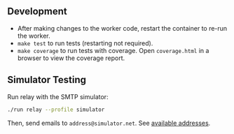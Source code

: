 ## Development

- After making changes to the worker code, restart the container to re-run the worker.
- `make test` to run tests (restarting not required).
- `make coverage` to run tests with coverage. Open `coverage.html` in a browser to view the coverage report.

## Simulator Testing

Run relay with the SMTP simulator:

```bash
./run relay --profile simulator
```

Then, send emails to `address@simulator.net`.
See [available addresses](https://github.com/hyvor/smtp-simulator?tab=readme-ov-file#email-addresses).
